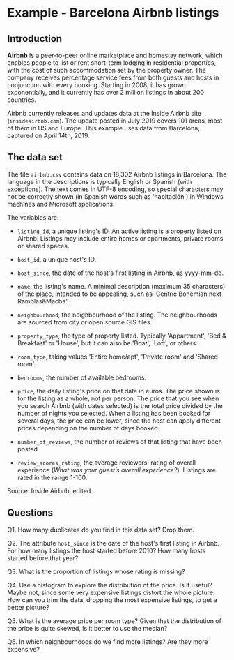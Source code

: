 # Example - Barcelona Airbnb listings

## Introduction

**Airbnb** is a peer-to-peer online marketplace and homestay network, which enables people to list or rent short-term lodging in residential properties, with the cost of such accommodation set by the property owner. The company receives percentage service fees from both guests and hosts in conjunction with every booking. Starting in 2008, it has grown exponentially, and it currently has over 2 million listings in about 200 countries.

Airbnb currently releases and updates data at the Inside Airbnb site (`insideairbnb.com`). The update posted in July 2019 covers 101 areas, most of them in US and Europe. This example uses data from Barcelona, captured on April 14th, 2019. 

## The data set

The file `airbnb.csv` contains data on 18,302 Airbnb listings in Barcelona. The language in the descriptions is typically English or Spanish (with exceptions). The text comes in UTF-8 encoding, so special characters may not be correctly shown (in Spanish words such as 'habitación') in Windows machines and Microsoft applications. 

The variables are:

* `listing_id`, a unique listing's ID. An active listing is a property listed on Airbnb. Listings may include entire homes or apartments, private rooms or shared spaces.

* `host_id`, a unique host's ID.

* `host_since`, the date of the host's first listing in Airbnb, as yyyy-mm-dd.

* `name`, the listing's name. A minimal description (maximum 35 characters) of the place, intended to be appealing, such as 'Centric Bohemian next Ramblas\&Macba'.

* `neighbourhood`, the neighbourhood of the listing. The neighbourhoods are sourced from city or open source GIS files.

* `property_type`, the type of property listed. Typically 'Appartment', 'Bed & Breakfast' or 'House', but it can also be 'Boat', 'Loft', or others.

* `room_type`, taking values 'Entire home/apt', 'Private room' and 'Shared room'.

* `bedrooms`, the number of available bedrooms.

* `price`, the daily listing's price on that date in euros. The price shown is for the listing as a whole, not per person. The price that you see when you search Airbnb (with dates selected) is the total price divided by the number of nights you selected. When a listing has been booked for several days, the price can be lower, since the host can apply different prices depending on the number of days booked.

* `number_of_reviews`, the number of reviews of that listing that have been posted.

* `review_scores_rating`, the average reviewers' rating of overall experience (*What was your guest’s overall experience?*). Listings are rated in the range 1-100. 

Source: Inside Airbnb, edited.

## Questions

Q1. How many duplicates do you find in this data set? Drop them. 

Q2. The attribute `host_since` is the date of the host's first listing in Airbnb. For how many listings the host started before 2010? How many hosts started before that year? 

Q3. What is the proportion of listings whose rating is missing? 

Q4. Use a histogram to explore the distribution of the price. Is it useful? Maybe not, since some very expensive listings distort the whole picture. How can you trim the data, dropping the most expensive listings, to get a better picture?

Q5. What is the average price per room type? Given that the distribution of the price is quite skewed, is it better to use the median?

Q6. In which neighbourhoods do we find more listings? Are they more expensive?

